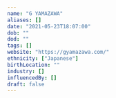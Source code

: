 ```yaml
---
name: "G YAMAZAWA"
aliases: []
date: "2021-05-23T18:07:00"
dob: ""
dod: ""
tags: []
website: "https://gyamazawa.com/"
ethnicity: ["Japanese"]
birthLocation: ""
industry: []
influencedBy: []
draft: false
---
```



